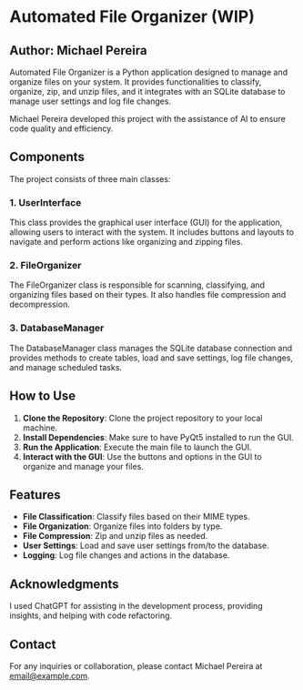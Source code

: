 # Automated File Organizer (WIP)

## Author: Michael Pereira

Automated File Organizer is a Python application designed to manage and organize files on your system. It provides functionalities to classify, organize, zip, and unzip files, and it integrates with an SQLite database to manage user settings and log file changes.

Michael Pereira developed this project with the assistance of AI to ensure code quality and efficiency.

## Components

The project consists of three main classes:

### 1. UserInterface

This class provides the graphical user interface (GUI) for the application, allowing users to interact with the system. It includes buttons and layouts to navigate and perform actions like organizing and zipping files.

### 2. FileOrganizer

The FileOrganizer class is responsible for scanning, classifying, and organizing files based on their types. It also handles file compression and decompression.

### 3. DatabaseManager

The DatabaseManager class manages the SQLite database connection and provides methods to create tables, load and save settings, log file changes, and manage scheduled tasks.

## How to Use

1. **Clone the Repository**: Clone the project repository to your local machine.
2. **Install Dependencies**: Make sure to have PyQt5 installed to run the GUI.
3. **Run the Application**: Execute the main file to launch the GUI.
4. **Interact with the GUI**: Use the buttons and options in the GUI to organize and manage your files.

## Features

- **File Classification**: Classify files based on their MIME types.
- **File Organization**: Organize files into folders by type.
- **File Compression**: Zip and unzip files as needed.
- **User Settings**: Load and save user settings from/to the database.
- **Logging**: Log file changes and actions in the database.

## Acknowledgments

I used ChatGPT for assisting in the development process, providing insights, and helping with code refactoring.

## Contact

For any inquiries or collaboration, please contact Michael Pereira at [email@example.com](mailto:pereiramichael128@gmail.com).

